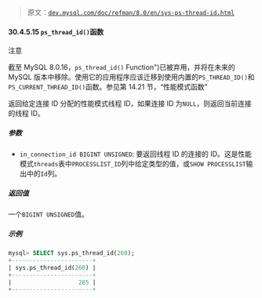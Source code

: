 > 原文：[`dev.mysql.com/doc/refman/8.0/en/sys-ps-thread-id.html`](https://dev.mysql.com/doc/refman/8.0/en/sys-ps-thread-id.html)

#### 30.4.5.15 `ps_thread_id()`函数

注意

截至 MySQL 8.0.16，`ps_thread_id()` Function")已被弃用，并将在未来的 MySQL 版本中移除。使用它的应用程序应该迁移到使用内置的`PS_THREAD_ID()`和`PS_CURRENT_THREAD_ID()`函数。参见第 14.21 节，“性能模式函数”

返回给定连接 ID 分配的性能模式线程 ID，如果连接 ID 为`NULL`，则返回当前连接的线程 ID。

##### 参数

+   `in_connection_id BIGINT UNSIGNED`: 要返回线程 ID 的连接的 ID。这是性能模式`threads`表中`PROCESSLIST_ID`列中给定类型的值，或`SHOW PROCESSLIST`输出中的`Id`列。

##### 返回值

一个`BIGINT UNSIGNED`值。

##### 示例

```sql
mysql> SELECT sys.ps_thread_id(260);
+-----------------------+
| sys.ps_thread_id(260) |
+-----------------------+
|                   285 |
+-----------------------+
```
